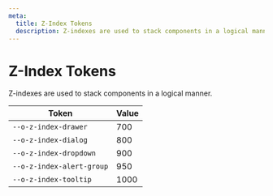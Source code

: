 ```yaml
---
meta:
  title: Z-Index Tokens
  description: Z-indexes are used to stack components in a logical manner.
---
```


# Z-Index Tokens

Z-indexes are used to stack components in a logical manner.

| Token                     | Value |
| ------------------------- | ----- |
| `--o-z-index-drawer`      | 700   |
| `--o-z-index-dialog`      | 800   |
| `--o-z-index-dropdown`    | 900   |
| `--o-z-index-alert-group` | 950   |
| `--o-z-index-tooltip`     | 1000  |
